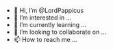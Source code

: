 - 👋 Hi, I’m @LordPappicus
- 👀 I’m interested in ...
- 🌱 I’m currently learning ...
- 💞️ I’m looking to collaborate on ...
- 📫 How to reach me ...

<!---
LordPappicus/LordPappicus is a ✨ special ✨ repository because its `README.md` (this file) appears on your GitHub profile.
You can click the Preview link to take a look at your changes.
--->
